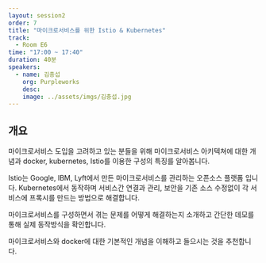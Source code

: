 ```yaml
---
layout: session2
order: 7
title: "마이크로서비스를 위한 Istio & Kubernetes"
track:
  - Room E6
time: "17:00 ~ 17:40"
duration: 40분
speakers:
  - name: 김충섭
    org: Purpleworks
    desc: 
    image: ../assets/imgs/김충섭.jpg
---
```


## 개요

마이크로서비스 도입을 고려하고 있는 분들을 위해 마이크로서비스 아키텍쳐에 대한 개념과 docker, kubernetes, Istio를 이용한 구성의 특징를 알아봅니다.

Istio는 Google, IBM, Lyft에서 만든 마이크로서비스를 관리하는 오픈소스 플랫폼 입니다. Kubernetes에서 동작하며 서비스간 연결과 관리, 보안을 기존 소스 수정없이 각 서비스에 프록시를 만드는 방법으로 해결합니다.

마이크로서비스를 구성하면서 겪는 문제를 어떻게 해결하는지 소개하고 간단한 데모를 통해 실제 동작방식을 확인합니다.

마이크로서비스와 docker에 대한 기본적인 개념을 이해하고 들으시는 것을 추천합니다.